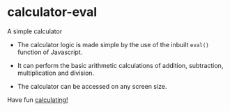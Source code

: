 # calculator-eval
A simple calculator

- The calculator logic is made simple by the use of the inbuilt `eval()` function of Javascript.

- It can perform the basic arithmetic calculations of addition, subtraction, multiplication and division.

- The calculator can be accessed on any screen size.

Have fun [calculating!](https://imprincek.github.io/calculator/)
